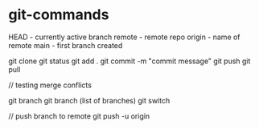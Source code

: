 # git-commands
HEAD - currently active branch
remote - remote repo
origin - name of remote
main - first branch created

git clone <repo-name>
git status
git add .
git commit -m "commit message" 
git push
git pull

// testing merge conflicts

git branch <branch-name>
git branch (list of branches)
git switch <Branch-name>

// push branch to remote
git push -u origin <branch-name>

